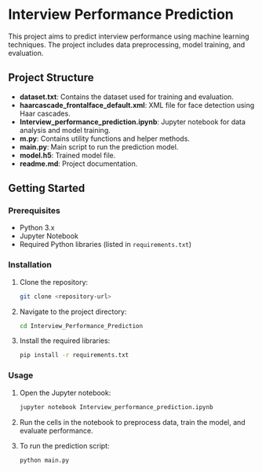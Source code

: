 # Interview Performance Prediction

This project aims to predict interview performance using machine learning techniques. The project includes data preprocessing, model training, and evaluation.

## Project Structure

- **dataset.txt**: Contains the dataset used for training and evaluation.
- **haarcascade_frontalface_default.xml**: XML file for face detection using Haar cascades.
- **Interview_performance_prediction.ipynb**: Jupyter notebook for data analysis and model training.
- **m.py**: Contains utility functions and helper methods.
- **main.py**: Main script to run the prediction model.
- **model.h5**: Trained model file.
- **readme.md**: Project documentation.

## Getting Started

### Prerequisites

- Python 3.x
- Jupyter Notebook
- Required Python libraries (listed in `requirements.txt`)

### Installation

1. Clone the repository:
    ```sh
    git clone <repository-url>
    ```
2. Navigate to the project directory:
    ```sh
    cd Interview_Performance_Prediction
    ```
3. Install the required libraries:
    ```sh
    pip install -r requirements.txt
    ```

### Usage

1. Open the Jupyter notebook:
    ```sh
    jupyter notebook Interview_performance_prediction.ipynb
    ```
2. Run the cells in the notebook to preprocess data, train the model, and evaluate performance.

3. To run the prediction script:
    ```sh
    python main.py
    ```

